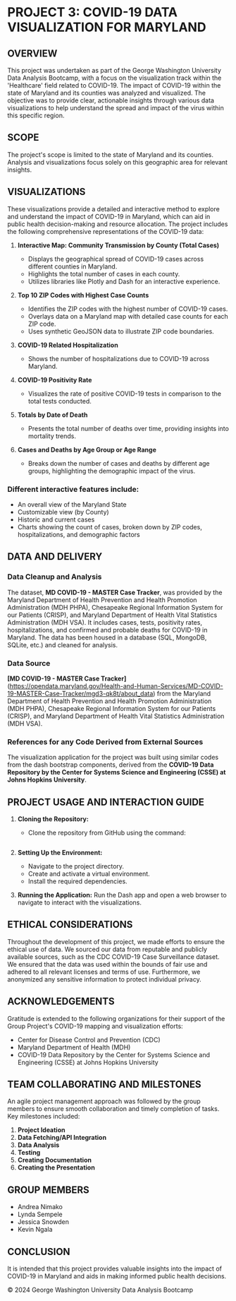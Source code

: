 # PROJECT 3: COVID-19 DATA VISUALIZATION FOR MARYLAND

## OVERVIEW
This project was undertaken as part of the George Washington University Data Analysis Bootcamp, with a focus on the visualization track within the 'Healthcare' field related to COVID-19. The impact of COVID-19 within the state of Maryland and its counties was analyzed and visualized. The objective was to provide clear, actionable insights through various data visualizations to help understand the spread and impact of the virus within this specific region.

## SCOPE
The project's scope is limited to the state of Maryland and its counties. Analysis and visualizations focus solely on this geographic area for relevant insights.

## VISUALIZATIONS
These visualizations provide a detailed and interactive method to explore and understand the impact of COVID-19 in Maryland, which can aid in public health decision-making and resource allocation. The project includes the following comprehensive representations of the COVID-19 data:

1. **Interactive Map: Community Transmission by County (Total Cases)**
   - Displays the geographical spread of COVID-19 cases across different counties in Maryland.
   - Highlights the total number of cases in each county.
   - Utilizes libraries like Plotly and Dash for an interactive experience.

2. **Top 10 ZIP Codes with Highest Case Counts**
   - Identifies the ZIP codes with the highest number of COVID-19 cases.
   - Overlays data on a Maryland map with detailed case counts for each ZIP code.
   - Uses synthetic GeoJSON data to illustrate ZIP code boundaries.

3. **COVID-19 Related Hospitalization**
   - Shows the number of hospitalizations due to COVID-19 across Maryland.

4. **COVID-19 Positivity Rate**
   - Visualizes the rate of positive COVID-19 tests in comparison to the total tests conducted.

5. **Totals by Date of Death**
   - Presents the total number of deaths over time, providing insights into mortality trends.

6. **Cases and Deaths by Age Group or Age Range**
   - Breaks down the number of cases and deaths by different age groups, highlighting the demographic impact of the virus.

### Different interactive features include:
- An overall view of the Maryland State
- Customizable view (by County)
- Historic and current cases
- Charts showing the count of cases, broken down by ZIP codes, hospitalizations, and demographic factors

## DATA AND DELIVERY

### Data Cleanup and Analysis
The dataset, **MD COVID-19 - MASTER Case Tracker**, was provided by the Maryland Department of Health Prevention and Health Promotion Administration (MDH PHPA), Chesapeake Regional Information System for our Patients (CRISP), and Maryland Department of Health Vital Statistics Administration (MDH VSA). It includes cases, tests, positivity rates, hospitalizations, and confirmed and probable deaths for COVID-19 in Maryland. The data has been housed in a database (SQL, MongoDB, SQLite, etc.) and cleaned for analysis.

### Data Source
**[MD COVID-19 - MASTER Case Tracker]**(https://opendata.maryland.gov/Health-and-Human-Services/MD-COVID-19-MASTER-Case-Tracker/mgd3-qk8t/about_data) from the Maryland Department of Health Prevention and Health Promotion Administration (MDH PHPA), Chesapeake Regional Information System for our Patients (CRISP), and Maryland Department of Health Vital Statistics Administration (MDH VSA).

### References for any Code Derived from External Sources
The visualization application for the project was built using similar codes from the dash bootstrap components, derived from the **COVID-19 Data Repository by the Center for Systems Science and Engineering (CSSE) at Johns Hopkins University**.

## PROJECT USAGE AND INTERACTION GUIDE
1. **Cloning the Repository:**
   - Clone the repository from GitHub using the command:
     ```git clone https://github.com/Andreanimako/covid-19-visualization.git
     ```
2. **Setting Up the Environment:**
   - Navigate to the project directory.
   - Create and activate a virtual environment.
   - Install the required dependencies.

3. **Running the Application:**
Run the Dash app and open a web browser to navigate to interact with the visualizations.

## ETHICAL CONSIDERATIONS
Throughout the development of this project, we made efforts to ensure the ethical use of data. We sourced our data from reputable and publicly available sources, such as the CDC COVID-19 Case Surveillance dataset. We ensured that the data was used within the bounds of fair use and adhered to all relevant licenses and terms of use. Furthermore, we anonymized any sensitive information to protect individual privacy.

## ACKNOWLEDGEMENTS
Gratitude is extended to the following organizations for their support of the Group Project's COVID-19 mapping and visualization efforts:
- Center for Disease Control and Prevention (CDC)
- Maryland Department of Health (MDH)
- COVID-19 Data Repository by the Center for Systems Science and Engineering (CSSE) at Johns Hopkins University

## TEAM COLLABORATING AND MILESTONES
An agile project management approach was followed by the group members to ensure smooth collaboration and timely completion of tasks. Key milestones included:
1. **Project Ideation**
2. **Data Fetching/API Integration**
3. **Data Analysis**
4. **Testing**
5. **Creating Documentation**
6. **Creating the Presentation**

## GROUP MEMBERS
- Andrea Nimako
- Lynda Sempele
- Jessica Snowden
- Kevin Ngala

## CONCLUSION
It is intended that this project provides valuable insights into the impact of COVID-19 in Maryland and aids in making informed public health decisions.

© 2024 George Washington University Data Analysis Bootcamp
